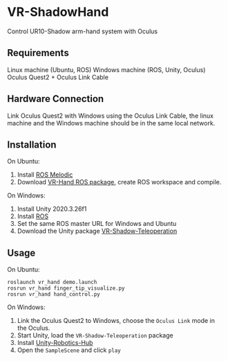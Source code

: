 # VR-ShadowHand
Control UR10-Shadow arm-hand system with Oculus

## Requirements
Linux machine (Ubuntu, ROS)
Windows machine (ROS, Unity, Oculus)
Oculus Quest2 + Oculus Link Cable

## Hardware Connection
Link Oculus Quest2 with Windows using the Oculus Link Cable, the linux machine and the Windows machine should be in the same local network.

## Installation
On Ubuntu:
1. Install [ROS Melodic](http://wiki.ros.org/melodic/Installation/Ubuntu)
2. Download [VR-Hand ROS package](https://drive.google.com/file/d/1oe7UmbuDleIHNe2Oh04PIiQn4MOv_BCF/view?usp=share_link), create ROS workspace and compile.

On Windows:
1. Install Unity 2020.3.26f1
2. Install [ROS](http://wiki.ros.org/Installation/Windows)
3. Set the same ROS master URL for Windows and Ubuntu
4. Download the Unity package [VR-Shadow-Teleoperation](https://drive.google.com/file/d/1VE7xPYl_VV5D8OJ-HcyLGxFncXLTzBd2/view?usp=share_link)


## Usage
On Ubuntu:

```shell
roslaunch vr_hand demo.launch
rosrun vr_hand finger_tip_visualize.py
rosrun vr_hand hand_control.py
```

On Windows:

1. Link the Oculus Quest2 to Windows, choose the `Oculus Link` mode in the Oculus.
2. Start Unity, load the `VR-Shadow-Teleoperation` package
3. Install [Unity-Robotics-Hub](https://github.com/Unity-Technologies/Unity-Robotics-Hub)
4. Open the `SampleScene` and click `play`
